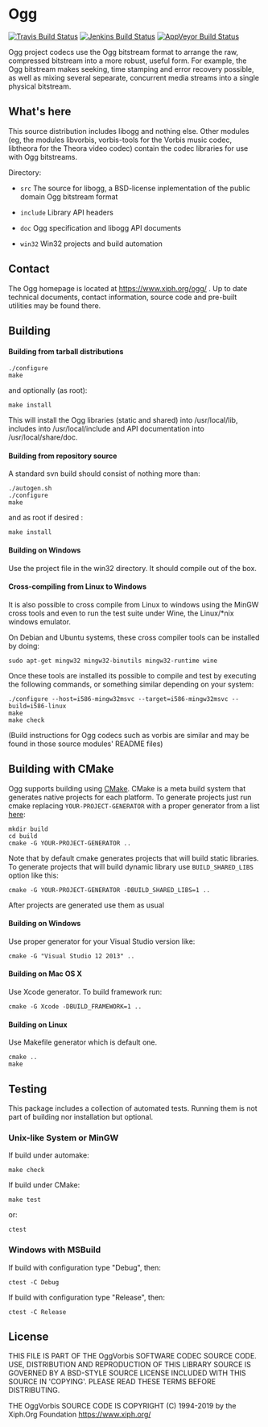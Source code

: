 # Ogg

[![Travis Build Status](https://travis-ci.org/xiph/ogg.svg?branch=master)](https://travis-ci.org/xiph/ogg)
[![Jenkins Build Status](https://mf4.xiph.org/jenkins/job/libogg/badge/icon)](https://mf4.xiph.org/jenkins/job/libogg/)
[![AppVeyor Build Status](https://ci.appveyor.com/api/projects/status/github/xiph/ogg?branch=master&svg=true)](https://ci.appveyor.com/project/rillian/ogg)

Ogg project codecs use the Ogg bitstream format to arrange the raw, compressed bitstream into a more robust, useful
form. For example, the Ogg bitstream makes seeking, time stamping and error recovery possible, as well as mixing several
sepearate, concurrent media streams into a single physical bitstream.

## What's here ##

This source distribution includes libogg and nothing else. Other modules
(eg, the modules libvorbis, vorbis-tools for the Vorbis music codec, libtheora for the Theora video codec) contain the
codec libraries for use with Ogg bitstreams.

Directory:

- `src` The source for libogg, a BSD-license inplementation of the public domain Ogg bitstream format

- `include` Library API headers

- `doc` Ogg specification and libogg API documents

- `win32` Win32 projects and build automation

## Contact ##

The Ogg homepage is located at https://www.xiph.org/ogg/ . Up to date technical documents, contact information, source
code and pre-built utilities may be found there.

## Building ##

#### Building from tarball distributions ####

    ./configure
    make

and optionally (as root):

    make install

This will install the Ogg libraries (static and shared) into /usr/local/lib, includes into /usr/local/include and API
documentation into /usr/local/share/doc.

#### Building from repository source ####

A standard svn build should consist of nothing more than:

    ./autogen.sh
    ./configure
    make

and as root if desired :

    make install

#### Building on Windows ####

Use the project file in the win32 directory. It should compile out of the box.

#### Cross-compiling from Linux to Windows ####

It is also possible to cross compile from Linux to windows using the MinGW cross tools and even to run the test suite
under Wine, the Linux/*nix windows emulator.

On Debian and Ubuntu systems, these cross compiler tools can be installed by doing:

    sudo apt-get mingw32 mingw32-binutils mingw32-runtime wine

Once these tools are installed its possible to compile and test by executing the following commands, or something
similar depending on your system:

    ./configure --host=i586-mingw32msvc --target=i586-mingw32msvc --build=i586-linux
    make
    make check

(Build instructions for Ogg codecs such as vorbis are similar and may be found in those source modules' README files)

## Building with CMake ##

Ogg supports building using [CMake](http://www.cmake.org/). CMake is a meta build system that generates native projects
for each platform. To generate projects just run cmake replacing `YOUR-PROJECT-GENERATOR` with a proper generator from a
list [here](http://www.cmake.org/cmake/help/v3.2/manual/cmake-generators.7.html):

    mkdir build
    cd build
    cmake -G YOUR-PROJECT-GENERATOR ..

Note that by default cmake generates projects that will build static libraries. To generate projects that will build
dynamic library use `BUILD_SHARED_LIBS` option like this:

    cmake -G YOUR-PROJECT-GENERATOR -DBUILD_SHARED_LIBS=1 ..

After projects are generated use them as usual

#### Building on Windows ####

Use proper generator for your Visual Studio version like:

    cmake -G "Visual Studio 12 2013" ..

#### Building on Mac OS X ####

Use Xcode generator. To build framework run:

    cmake -G Xcode -DBUILD_FRAMEWORK=1 ..

#### Building on Linux ####

Use Makefile generator which is default one.

    cmake ..
    make

## Testing ##

This package includes a collection of automated tests. Running them is not part of building nor installation but
optional.

### Unix-like System or MinGW ###

If build under automake:

    make check

If build under CMake:

    make test

or:

    ctest

### Windows with MSBuild ###

If build with configuration type "Debug", then:

    ctest -C Debug

If build with configuration type "Release", then:

    ctest -C Release

## License ##

THIS FILE IS PART OF THE OggVorbis SOFTWARE CODEC SOURCE CODE. USE, DISTRIBUTION AND REPRODUCTION OF THIS LIBRARY SOURCE
IS GOVERNED BY A BSD-STYLE SOURCE LICENSE INCLUDED WITH THIS SOURCE IN 'COPYING'. PLEASE READ THESE TERMS BEFORE
DISTRIBUTING.

THE OggVorbis SOURCE CODE IS COPYRIGHT (C) 1994-2019 by the Xiph.Org Foundation https://www.xiph.org/
